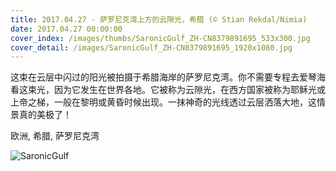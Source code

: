 ```yaml
---
title: 2017.04.27 - 萨罗尼克湾上方的云隙光，希腊 (© Stian Rekdal/Nimia)
date: 2017.04.27 00:00:00
cover_index: /images/thumbs/SaronicGulf_ZH-CN8379891695_533x300.jpg
cover_detail: /images/SaronicGulf_ZH-CN8379891695_1920x1080.jpg
---
```


这束在云层中闪过的阳光被拍摄于希腊海岸的萨罗尼克湾。你不需要专程去爱琴海看这束光，因为它发生在世界各地。它被称为云隙光，在西方国家被称为耶稣光或上帝之梯，一般在黎明或黄昏时候出现。一抹神奇的光线透过云层洒落大地，这情景真的美极了！

欧洲, 希腊, 萨罗尼克湾

![SaronicGulf](/images/SaronicGulf_ZH-CN8379891695_1920x1080.jpg)
